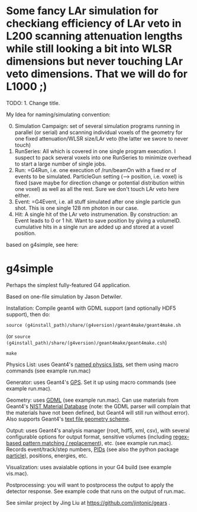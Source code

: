 # Some fancy LAr simulation for checkiang efficiency of LAr veto in L200 scanning attenuation lengths while still looking a bit into WLSR dimensions but never touching LAr veto dimensions. That we will do for L1000 ;)

TODO: 1. Change title.

My Idea for naming/simulating convention:

0. Simulation Campaign: set of several simulation programs running in parallel (or serial) and scanning individual voxels of the geometry for one fixed attenuation/WLSR size/LAr veto (the latter we swore to never touch)
1. RunSeries: All which is covered in one single program execution. I suspect to pack several voxels into one RunSeries to minimize overhead to start a large number of single jobs.
2. Run: =G4Run, i.e. one execution of /run/beamOn with a fixed nr of events to be simulated. ParticleGun setting (--> position, i.e. voxel) is fixed (save maybe for direction change or potential distribution within one voxel) as well as all the rest. Sure we don't touch LAr veto here either.
3. Event: =G4Event, i.e. all stuff simulated after one single particle gun shot. This is one single 128 nm photon in our case.
4. Hit: A single hit of the LAr veto instrumenation. By construction: an Event leads to 0 or 1 hit. Want to save position by giving a volumeID. cumulative hits in a single run are added up and stored at a voxel position.



 based on g4simple, see here:

# g4simple
Perhaps the simplest fully-featured G4 application.

Based on one-file simulation by Jason Detwiler.

Installation:
Compile geant4 with GDML support (and optionally HDF5 support), then do:

```source (g4install_path)/share/(g4version)/geant4make/geant4make.sh```

(or `source (g4install_path)/share/(g4version)/geant4make/geant4make.csh`)

```make```

Physics List: uses Geant4's 
[named physics lists](https://geant4.web.cern.ch/node/155), 
set them using macro commands (see example run.mac)

Generator: uses Geant4's 
[GPS](http://geant4-userdoc.web.cern.ch/geant4-userdoc/UsersGuides/ForApplicationDeveloper/html/GettingStarted/generalParticleSource.html). 
Set it up using macro commands (see example run.mac).

Geometry: uses 
[GDML](http://lcgapp.cern.ch/project/simu/framework/GDML/doc/GDMLmanual.pdf) 
(see example run.mac). Can use materials from Geant4's
[NIST Material Database](http://geant4-userdoc.web.cern.ch/geant4-userdoc/UsersGuides/ForApplicationDeveloper/html/Appendix/materialNames.html) (note: the GDML parser will complain that the materials have not been defined, but Geant4 will still run without error).
Also supports Geant4's [text file geometry scheme](http://geant4.cern.ch/files/geant4/collaboration/working_groups/geometry/docs/textgeom/textgeom.pdf).

Output: uses Geant4's analysis manager (root, hdf5, xml, csv), with several
configurable options for output format, sensitive volumes (including [regex-based pattern matching / replacement](http://www.cplusplus.com/reference/regex/ECMAScript)), etc. (see example
run.mac). Records event/track/step numbers, 
[PIDs](http://pdg.lbl.gov/2018/reviews/rpp2018-rev-monte-carlo-numbering.pdf) 
(see also the python package [particle](https://pypi.org/project/Particle/)),
positions, energies, etc.

Visualization: uses avaialable options in your G4 build (see example vis.mac).

Postprocessing: you will want to postprocess the output to apply the detector
response. See example code that runs on the output of run.mac.


See similar project by Jing Liu at https://github.com/jintonic/gears .
